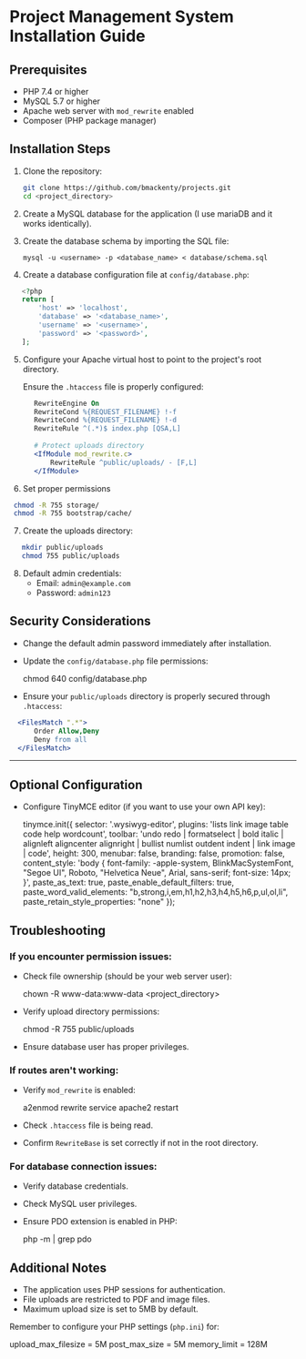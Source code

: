 # Project Management System Installation Guide

## Prerequisites

- PHP 7.4 or higher
- MySQL 5.7 or higher
- Apache web server with `mod_rewrite` enabled
- Composer (PHP package manager)



## Installation Steps

1. Clone the repository:

   ```bash
   git clone https://github.com/bmackenty/projects.git
   cd <project_directory>
   ```

2. Create a MySQL database for the application (I use mariaDB and it works identically).

3. Create the database schema by importing the SQL file:
   
   `mysql -u <username> -p <database_name> < database/schema.sql`
  

4. Create a database configuration file at `config/database.php`:
```php
   <?php
   return [
       'host' => 'localhost',
       'database' => '<database_name>',
       'username' => '<username>',
       'password' => '<password>',
   ];
```

5. Configure your Apache virtual host to point to the project's root directory.
  
   Ensure the `.htaccess` file is properly configured:
```apache
      RewriteEngine On
      RewriteCond %{REQUEST_FILENAME} !-f
      RewriteCond %{REQUEST_FILENAME} !-d
      RewriteRule ^(.*)$ index.php [QSA,L]
      
      # Protect uploads directory
      <IfModule mod_rewrite.c>
          RewriteRule ^public/uploads/ - [F,L]
      </IfModule>
```

6. Set proper permissions
  ```bash
   chmod -R 755 storage/
   chmod -R 755 bootstrap/cache/
  ```

7. Create the uploads directory:
```bash
   mkdir public/uploads
   chmod 755 public/uploads
 ```

8. Default admin credentials:
   - Email: `admin@example.com`
   - Password: `admin123`



## Security Considerations

- Change the default admin password immediately after installation.
- Update the `config/database.php` file permissions:

  chmod 640 config/database.php

- Ensure your `public/uploads` directory is properly secured through `.htaccess`:
```apache
  <FilesMatch ".*">
      Order Allow,Deny
      Deny from all
  </FilesMatch>
```

---

## Optional Configuration

- Configure TinyMCE editor (if you want to use your own API key):

    tinymce.init({
        selector: '.wysiwyg-editor',
        plugins: 'lists link image table code help wordcount',
        toolbar: 'undo redo | formatselect | bold italic | alignleft aligncenter alignright | bullist numlist outdent indent | link image | code',
        height: 300,
        menubar: false,
        branding: false,
        promotion: false,
        content_style: 'body { font-family: -apple-system, BlinkMacSystemFont, "Segoe UI", Roboto, "Helvetica Neue", Arial, sans-serif; font-size: 14px; }',
        paste_as_text: true,
        paste_enable_default_filters: true,
        paste_word_valid_elements: "b,strong,i,em,h1,h2,h3,h4,h5,h6,p,ul,ol,li",
        paste_retain_style_properties: "none"
    });




## Troubleshooting

### If you encounter permission issues:
- Check file ownership (should be your web server user):

  chown -R www-data:www-data <project_directory>

- Verify upload directory permissions:

  chmod -R 755 public/uploads

- Ensure database user has proper privileges.

### If routes aren't working:
- Verify `mod_rewrite` is enabled:

  a2enmod rewrite
  service apache2 restart

- Check `.htaccess` file is being read.
- Confirm `RewriteBase` is set correctly if not in the root directory.

### For database connection issues:
- Verify database credentials.
- Check MySQL user privileges.
- Ensure PDO extension is enabled in PHP:

  php -m | grep pdo


## Additional Notes

- The application uses PHP sessions for authentication.
- File uploads are restricted to PDF and image files.
- Maximum upload size is set to 5MB by default.

Remember to configure your PHP settings (`php.ini`) for:

  upload_max_filesize = 5M
  post_max_size = 5M
  memory_limit = 128M
